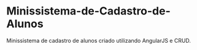 # Minissistema-de-Cadastro-de-Alunos
Minissistema de cadastro de alunos criado utilizando AngularJS e CRUD.
